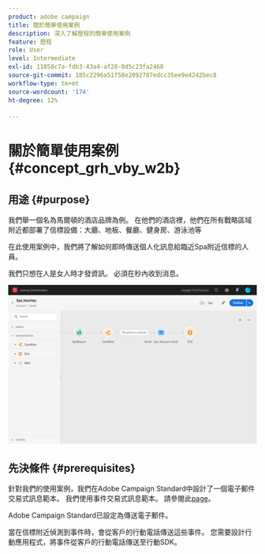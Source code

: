 ```yaml
---
product: adobe campaign
title: 關於簡單使用案例
description: 深入了解歷程的簡單使用案例
feature: 歷程
role: User
level: Intermediate
exl-id: 11858c7a-fdb3-43a4-af28-0d5c23fa2468
source-git-commit: 185c2296a51f58e2092787edcc35ee9e4242bec8
workflow-type: tm+mt
source-wordcount: '174'
ht-degree: 12%

---
```


# 關於簡單使用案例{#concept_grh_vby_w2b}

## 用途 {#purpose}

我們舉一個名為馬爾頓的酒店品牌為例。 在他們的酒店裡，他們在所有戰略區域附近都部署了信標設備：大廳、地板、餐廳、健身房、游泳池等

在此使用案例中，我們將了解如何即時傳送個人化訊息給臨近Spa附近信標的人員。

我們只想在人是女人時才發資訊。 必須在秒內收到消息。

![](../assets/journeyuc1_16.png)

## 先決條件 {#prerequisites}

針對我們的使用案例，我們在Adobe Campaign Standard中設計了一個電子郵件交易式訊息範本。 我們使用事件交易式訊息範本。 請參閱此[page](https://experienceleague.adobe.com/docs/campaign-standard/using/communication-channels/transactional-messaging/getting-started-with-transactional-msg.html?lang=zh-Hant)。

Adobe Campaign Standard已設定為傳送電子郵件。

當在信標附近偵測到事件時，會從客戶的行動電話傳送這些事件。 您需要設計行動應用程式，將事件從客戶的行動電話傳送至行動SDK。
